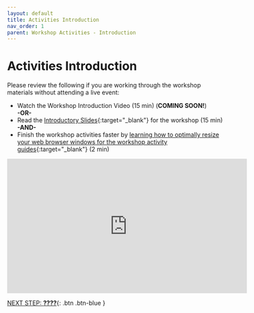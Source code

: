 ```yaml
---
layout: default
title: Activities Introduction
nav_order: 1
parent: Workshop Activities - Introduction
---
```

# Activities Introduction

Please review the following if you are working through the workshop materials without attending a live event:
- Watch the Workshop Introduction Video (15 min) (**COMING SOON!**)<br>
**-OR-**
- Read the [Introductory Slides](https://docs.google.com/presentation/d/1Lo5T4f46W9E7MjyL2T7sN0UoO6ep4Jslr7Rm8KRe2I0/){:target="_blank"} for the workshop (15 min)<br>
**-AND-**
- Finish the workshop activities faster by [learning how to optimally resize your web browser windows for the workshop activity guides](https://www.youtube.com/watch?v=Igk5hZUfzN0){:target="_blank"} (2 min)<br>
<iframe width="560" height="315" src="https://www.youtube.com/embed/Igk5hZUfzN0" title="YouTube video player" frameborder="0" allow="accelerometer; autoplay; clipboard-write; encrypted-media; gyroscope; picture-in-picture" allowfullscreen></iframe>

[NEXT STEP: **????**](#){: .btn .btn-blue }
